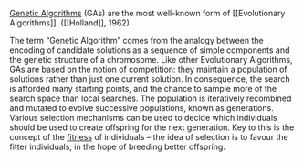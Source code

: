 
[Genetic Algorithms](obsidian://open?vault=Thesis&file=Concpets%2FGenetic%20Algorithm) (GAs) are the most well-known form of [[Evolutionary Algorithms]]. ([[Holland]], 1962)

The term “Genetic Algorithm” comes from the analogy between the encoding of candidate solutions as a sequence of simple components and the genetic structure of a chromosome. Like other Evolutionary Algorithms, GAs are based on the notion of competition: they maintain a population of solutions rather than just one current solution. In consequence, the search is afforded many starting points, and the chance to sample more of the search space than local searches. The population is iteratively recombined and mutated to evolve successive populations, known as generations. Various selection mechanisms can be used to decide which individuals should be used to create offspring for the next generation. Key to this is the concept of the [fitness](obsidian://open?vault=Thesis&file=Concpets%2Ffitness%20functions) of individuals – the idea of selection is to favour the fitter individuals, in the hope of breeding better offspring.
